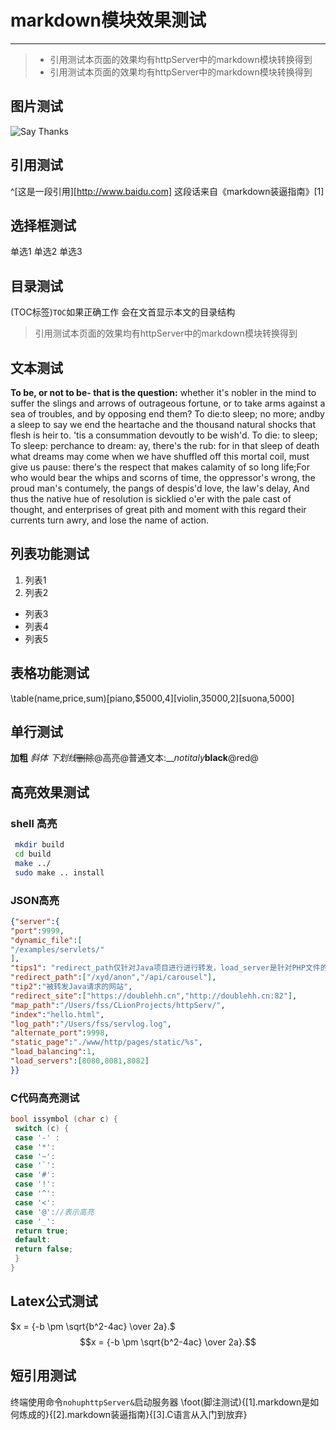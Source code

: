# markdown模块效果测试
--- 
> * 引用测试本页面的效果均有httpServer中的markdown模块转换得到
> * 引用测试本页面的效果均有httpServer中的markdown模块转换得到
## 图片测试
![Say Thanks](https://ss0.bdstatic.com/70cFvHSh_Q1YnxGkpoWK1HF6hhy/it/u=3076146004,1639119126&fm=26&gp=0.jpg)
## 引用测试
^[这是一段引用][http://www.baidu.com] 这段话来自《markdown装逼指南》[1]
## 选择框测试 
<x> 单选1
<y> 单选2
<x> 单选3
## 目录测试
(TOC标签)`TOC`如果正确工作 会在文首显示本文的目录结构
 
> 引用测试本页面的效果均有httpServer中的markdown模块转换得到
## 文本测试
**To be, or not to be- that is the question:**
whether it's nobler in the mind to suffer the slings and arrows of outrageous fortune,
or to take arms against a sea of troubles, and by opposing end them? To die:to sleep;
no more; andby a sleep to say we end the heartache and the thousand natural shocks that flesh is heir to.
'tis a consummation devoutly to be wish'd. To die: to sleep; To sleep: perchance to dream: ay, there's the rub: for in that sleep of death what dreams may come when we have shuffled off this mortal coil, 
must give us pause: there's the respect that makes calamity of so long life;For who would bear the whips and scorns of time, the oppressor's wrong, 
the proud man's contumely, the pangs of despis'd love, the law's delay,
And thus the native hue of resolution is sicklied o'er with the pale cast of thought, and enterprises of great pith and moment with this regard their currents turn awry,
and lose the name of action.
## 列表功能测试
1. 列表1
2. 列表2
* 列表3
* 列表4
* 列表5
## 表格功能测试
\table(name,price,sum)[piano,$5000,4][violin,35000,2][suona,5000]
## 单行测试
**加粗** *斜体* _下划线_~~删除~~@高亮@普通文本:__*notitaly***black**@red@
## 高亮效果测试
### shell 高亮 
```bash
 mkdir build
 cd build 
 make ../
 sudo make .. install
```
### JSON高亮
```JSON
{"server":{
"port":9999,
"dynamic_file":[
"/examples/servlets/"
],
"tips1": "redirect_path仅针对Java项目进行进行转发，load_server是针对PHP文件的负载均衡,如下",
"redirect_path":["/xyd/anon","/api/carousel"],
"tip2":"被转发Java请求的网站",
"redirect_site":["https://doublehh.cn","http://doublehh.cn:82"],
"map_path":"/Users/fss/CLionProjects/httpServ/",
"index":"hello.html",
"log_path":"/Users/fss/servlog.log",
"alternate_port":9998,
"static_page":"./www/http/pages/static/%s",
"load_balancing":1,
"load_servers":[8080,8081,8082]
}}
```
### C代码高亮测试
```C
bool issymbol (char c) {
 switch (c) {
 case '-' :
 case '*':
 case '~':
 case '`':
 case '#':
 case '!':
 case '^':
 case '<':
 case '@'://表示高亮
 case '_':
 return true;
 default:
 return false;
 }
}
```
## Latex公式测试
$x = {-b \pm \sqrt{b^2-4ac} \over 2a}.$
$$x = {-b \pm \sqrt{b^2-4ac} \over 2a}.$$
## 短引用测试
终端使用命令`nohuphttpServer&`启动服务器
\foot(脚注测试){[1].markdown是如何炼成的}{[2].markdown装逼指南}{[3].C语言从入门到放弃}
